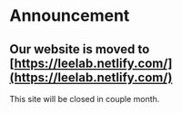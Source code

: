 # Announcement

## Our website is moved to [https://leelab.netlify.com/](https://leelab.netlify.com/)

This site will be closed in couple month. 
